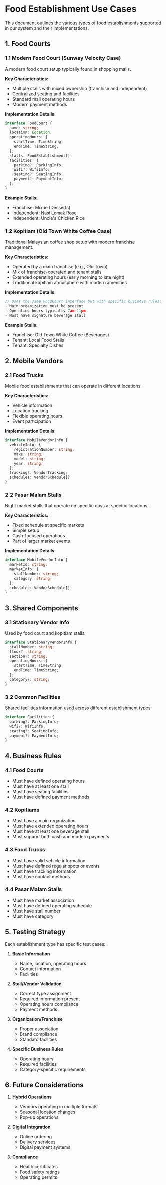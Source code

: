 # Food Establishment Use Cases

This document outlines the various types of food establishments supported in our system and their implementations.

## 1. Food Courts

### 1.1 Modern Food Court (Sunway Velocity Case)

A modern food court setup typically found in shopping malls.

**Key Characteristics:**

- Multiple stalls with mixed ownership (franchise and independent)
- Centralized seating and facilities
- Standard mall operating hours
- Modern payment methods

**Implementation Details:**

```typescript
interface FoodCourt {
  name: string;
  location: Location;
  operatingHours: {
    startTime: TimeString;
    endTime: TimeString;
  };
  stalls: FoodEstablishment[];
  facilities: {
    parking?: ParkingInfo;
    wifi?: WifiInfo;
    seating?: SeatingInfo;
    payment?: PaymentInfo;
  };
}
```

**Example Stalls:**

- Franchise: Mixue (Desserts)
- Independent: Nasi Lemak Rose
- Independent: Uncle's Chicken Rice

### 1.2 Kopitiam (Old Town White Coffee Case)

Traditional Malaysian coffee shop setup with modern franchise management.

**Key Characteristics:**

- Operated by a main franchise (e.g., Old Town)
- Mix of franchise-operated and tenant stalls
- Extended operating hours (early morning to late night)
- Traditional kopitiam atmosphere with modern amenities

**Implementation Details:**

```typescript
// Uses the same FoodCourt interface but with specific business rules:
- Main organization must be present
- Operating hours typically 7am-11pm
- Must have signature beverage stall
```

**Example Stalls:**

- Franchise: Old Town White Coffee (Beverages)
- Tenant: Local Food Stalls
- Tenant: Specialty Dishes

## 2. Mobile Vendors

### 2.1 Food Trucks

Mobile food establishments that can operate in different locations.

**Key Characteristics:**

- Vehicle information
- Location tracking
- Flexible operating hours
- Event participation

**Implementation Details:**

```typescript
interface MobileVendorInfo {
  vehicleInfo: {
    registrationNumber: string;
    make: string;
    model: string;
    year: string;
  };
  tracking?: VendorTracking;
  schedules: VendorSchedule[];
}
```

### 2.2 Pasar Malam Stalls

Night market stalls that operate on specific days at specific locations.

**Key Characteristics:**

- Fixed schedule at specific markets
- Simple setup
- Cash-focused operations
- Part of larger market events

**Implementation Details:**

```typescript
interface MobileVendorInfo {
  marketId: string;
  marketInfo: {
    stallNumber: string;
    category: string;
  };
  schedules: VendorSchedule[];
}
```

## 3. Shared Components

### 3.1 Stationary Vendor Info

Used by food court and kopitiam stalls.

```typescript
interface StationaryVendorInfo {
  stallNumber: string;
  floor?: string;
  section?: string;
  operatingHours: {
    startTime: TimeString;
    endTime: TimeString;
  };
  category?: string;
}
```

### 3.2 Common Facilities

Shared facilities information used across different establishment types.

```typescript
interface Facilities {
  parking?: ParkingInfo;
  wifi?: WifiInfo;
  seating?: SeatingInfo;
  payment?: PaymentInfo;
}
```

## 4. Business Rules

### 4.1 Food Courts

- Must have defined operating hours
- Must have at least one stall
- Must have seating facilities
- Must have defined payment methods

### 4.2 Kopitiams

- Must have a main organization
- Must have extended operating hours
- Must have at least one beverage stall
- Must support both cash and modern payments

### 4.3 Food Trucks

- Must have valid vehicle information
- Must have defined regular spots or events
- Must have tracking information
- Must have contact methods

### 4.4 Pasar Malam Stalls

- Must have market association
- Must have defined operating schedule
- Must have stall number
- Must have category

## 5. Testing Strategy

Each establishment type has specific test cases:

1. **Basic Information**

   - Name, location, operating hours
   - Contact information
   - Facilities

2. **Stall/Vendor Validation**

   - Correct type assignment
   - Required information present
   - Operating hours compliance
   - Payment methods

3. **Organization/Franchise**

   - Proper association
   - Brand compliance
   - Standard facilities

4. **Specific Business Rules**
   - Operating hours
   - Required facilities
   - Category-specific requirements

## 6. Future Considerations

1. **Hybrid Operations**

   - Vendors operating in multiple formats
   - Seasonal location changes
   - Pop-up operations

2. **Digital Integration**

   - Online ordering
   - Delivery services
   - Digital payment systems

3. **Compliance**
   - Health certificates
   - Food safety ratings
   - Operating permits
